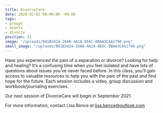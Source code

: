 ```yaml
---
title: DivorceCare
date: 2020-02-02 00:00:00 -08:00
tags:
- groups
- events
- divorce
position: 21
image: "/uploads/B41B3424-26AB-4A1A-8E6C-0BAA3CAA1790.png"
small_image: "/uploads/B41B3424-26AB-4A1A-8E6C-0BAA3CAA1790.png"
---
```


Have you experienced the pain of a separation or divorce? Looking for help and healing? It’s a confusing time when you feel isolated and have lots of questions about issues you’ve never faced before. In this class, you’ll gain access to valuable resources to help you with the pain of the past and find hope for the future. Each session includes a video, group discussion and workbook/journaling exercises.

Our next session of DivorceCare will begin in September 2021.

For more information, contact Lisa Bence at lisa.bence@outlook.com
